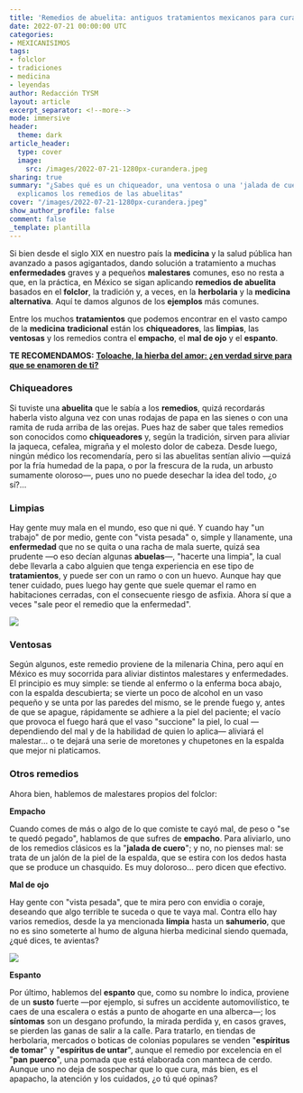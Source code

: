 ```yaml
---
title: 'Remedios de abuelita: antiguos tratamientos mexicanos para curar enfermedades'
date: 2022-07-21 00:00:00 UTC
categories:
- MEXICANISIMOS
tags:
- folclor
- tradiciones
- medicina
- leyendas
author: Redacción TYSM
layout: article
excerpt_separator: <!--more-->
mode: immersive
header:
  theme: dark
article_header:
  type: cover
  image:
    src: /images/2022-07-21-1280px-curandera.jpeg
sharing: true
summary: "¿Sabes qué es un chiqueador, una ventosa o una 'jalada de cuero'? Aquí te
  explicamos los remedios de las abuelitas"
cover: "/images/2022-07-21-1280px-curandera.jpeg"
show_author_profile: false
comment: false
_template: plantilla
---
```







Si bien desde el siglo XIX en nuestro país la **medicina** y la salud pública han avanzado a pasos agigantados, dando solución a tratamiento a muchas **enfermedades** graves y a pequeños **malestares** comunes, eso no resta a que, en la práctica, en México se sigan aplicando **remedios de abuelita** basados en el **folclor**, la tradición y, a veces, en la **herbolaria** y la **medicina** **alternativa**. Aquí te damos algunos de los **ejemplos** más comunes.

Entre los muchos **tratamientos** que podemos encontrar en el vasto campo de la **medicina** **tradicional** están los **chiqueadores**, las **limpias**, las **ventosas** y los remedios contra el **empacho**, el **mal de ojo** y el **espanto**.

**TE RECOMENDAMOS:** [**Toloache, la hierba del amor: ¿en verdad sirve para que se enamoren de ti?**](https://blog.tonoysumariachi.com/mexicanisimos/2022/08/18/toloache-la-hierba-del-amor-en-verdad-sirve-para-que-se-enamoren-de-ti.html)

### Chiqueadores

Si tuviste una **abuelita** que le sabía a los **remedios**, quizá recordarás haberla visto alguna vez con unas rodajas de papa en las sienes o con una ramita de ruda arriba de las orejas. Pues haz de saber que tales remedios son conocidos como **chiqueadores** y, según la tradición, sirven para aliviar la jaqueca, cefalea, migraña y el molesto dolor de cabeza. Desde luego, ningún médico los recomendaría, pero si las abuelitas sentían alivio —quizá por la fría humedad de la papa, o por la frescura de la ruda, un arbusto sumamente oloroso—, pues uno no puede desechar la idea del todo, ¿o sí?…

### Limpias

Hay gente muy mala en el mundo, eso que ni qué. Y cuando hay "un trabajo" de por medio, gente con "vista pesada" o, simple y llanamente, una **enfermedad** que no se quita o una racha de mala suerte, quizá sea prudente —o eso decían algunas **abuelas**—, "hacerte una limpia", la cual debe llevarla a cabo alguien que tenga experiencia en ese tipo de **tratamientos**, y puede ser con un ramo o con un huevo. Aunque hay que tener cuidado, pues luego hay gente que suele quemar el ramo en habitaciones cerradas, con el consecuente riesgo de asfixia. Ahora sí que a veces "sale peor el remedio que la enfermedad".

![](https://upload.wikimedia.org/wikipedia/commons/thumb/5/58/Rufina%2C_a_mexican_coffee_farmer.jpg/1024px-Rufina%2C_a_mexican_coffee_farmer.jpg)

### Ventosas

Según algunos, este remedio proviene de la milenaria China, pero aquí en México es muy socorrida para aliviar distintos malestares y enfermedades. El principio es muy simple: se tiende al enfermo o la enferma boca abajo, con la espalda descubierta; se vierte un poco de alcohol en un vaso pequeño y se unta por las paredes del mismo, se le prende fuego y, antes de que se apague, rápidamente se adhiere a la piel del paciente; el vacío que provoca el fuego hará que el vaso "succione" la piel, lo cual —dependiendo del mal y de la habilidad de quien lo aplica— aliviará el malestar… o te dejará una serie de moretones y chupetones en la espalda que mejor ni platicamos.

### Otros remedios

Ahora bien, hablemos de malestares propios del folclor:

**Empacho**

Cuando comes de más o algo de lo que comiste te cayó mal, de peso o "se te quedó pegado", hablamos de que sufres de **empacho**. Para aliviarlo, uno de los remedios clásicos es la "**jalada de cuero**"; y no, no pienses mal: se trata de un jalón de la piel de la espalda, que se estira con los dedos hasta que se produce un chasquido. Es muy doloroso… pero dicen que efectivo.

**Mal de ojo**

Hay gente con "vista pesada", que te mira pero con envidia o coraje, deseando que algo terrible te suceda o que te vaya mal. Contra ello hay varios remedios, desde la ya mencionada **limpia** hasta un **sahumerio**, que no es sino someterte al humo de alguna hierba medicinal siendo quemada, ¿qué dices, te avientas?

![](https://upload.wikimedia.org/wikipedia/commons/thumb/1/1a/The_cure.jpg/1024px-The_cure.jpg)

**Espanto**

Por último, hablemos del **espanto** que, como su nombre lo indica, proviene de un **susto** fuerte —por ejemplo, si sufres un accidente automovilístico, te caes de una escalera o estás a punto de ahogarte en una alberca—; los **síntomas** son un desgano profundo, la mirada perdida y, en casos graves, se pierden las ganas de salir a la calle. Para tratarlo, en tiendas de herbolaria, mercados o boticas de colonias populares se venden "**espíritus de tomar**" y "**espíritus de untar**", aunque el remedio por excelencia en el "**pan puerco**", una pomada que está elaborada con manteca de cerdo. Aunque uno no deja de sospechar que lo que cura, más bien, es el apapacho, la atención y los cuidados, ¿o tú qué opinas?
